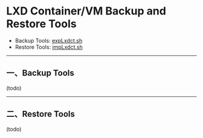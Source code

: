 # LXD Container/VM Backup and Restore Tools
- Backup Tools: [expLxdct.sh](https://github.com/robmlee/LXD-LXC-Intro/blob/main/expLxdct.sh)
- Restore Tools: [impLxdct.sh](https://github.com/robmlee/LXD-LXC-Intro/blob/main/impLxdct.sh)

---
## 一、Backup Tools
(todo)


---
## 二、Restore Tools
(todo)

